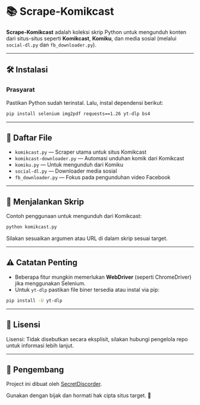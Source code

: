 # 📚 Scrape-Komikcast

**Scrape-Komikcast** adalah koleksi skrip Python untuk mengunduh konten dari situs-situs seperti **Komikcast**, **Komiku**, dan media sosial (melalui `social-dl.py` dan `fb_downloader.py`).

---

## 🛠️ Instalasi

### Prasyarat

Pastikan Python sudah terinstal. Lalu, instal dependensi berikut:

```bash
pip install selenium img2pdf requests==1.26 yt-dlp bs4
```

---

## 📄 Daftar File

* `komikcast.py` — Scraper utama untuk situs Komikcast
* `komikcast-downloader.py` — Automasi unduhan komik dari Komikcast
* `komiku.py` — Untuk mengunduh dari Komiku
* `social-dl.py` — Downloader media sosial
* `fb_downloader.py` — Fokus pada pengunduhan video Facebook

---

## 🚀 Menjalankan Skrip

Contoh penggunaan untuk mengunduh dari Komikcast:

```bash
python komikcast.py
```

Silakan sesuaikan argumen atau URL di dalam skrip sesuai target.

---

## ⚠️ Catatan Penting

* Beberapa fitur mungkin memerlukan **WebDriver** (seperti ChromeDriver) jika menggunakan Selenium.
* Untuk `yt-dlp` pastikan file biner tersedia atau instal via pip:

```bash
pip install -U yt-dlp
```

---

## 📜 Lisensi

Lisensi: Tidak disebutkan secara eksplisit, silakan hubungi pengelola repo untuk informasi lebih lanjut.

---

## 👤 Pengembang

Project ini dibuat oleh [SecretDiscorder](https://github.com/SecretDiscorder).

Gunakan dengan bijak dan hormati hak cipta situs target. 🙏
